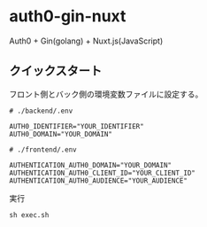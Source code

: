# auth0-gin-nuxt
Auth0 + Gin(golang) + Nuxt.js(JavaScript)

## クイックスタート

フロント側とバック側の環境変数ファイルに設定する。

```
# ./backend/.env

AUTH0_IDENTIFIER="YOUR_IDENTIFIER"
AUTH0_DOMAIN="YOUR_DOMAIN"
```

```
# ./frontend/.env

AUTHENTICATION_AUTH0_DOMAIN="YOUR_DOMAIN"
AUTHENTICATION_AUTH0_CLIENT_ID="YOUR_CLIENT_ID"
AUTHENTICATION_AUTH0_AUDIENCE="YOUR_AUDIENCE"
```

実行

```shell
sh exec.sh
```
